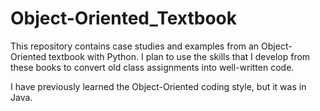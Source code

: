 # Object-Oriented_Textbook
This repository contains case studies and examples from an Object-Oriented textbook with Python. I plan to use the skills that I develop from these books to convert old class assignments into well-written code. 

I have previously learned the Object-Oriented coding style, but it was in Java.
